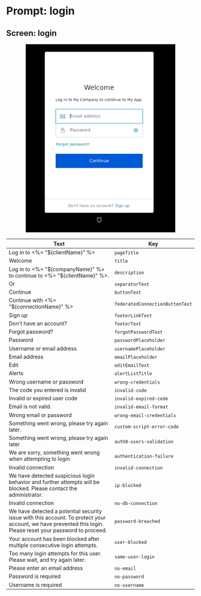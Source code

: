 # Prompt: login

## Screen: login

<p style="text-align: center;">
  <img alt="login reference screenshot" class="ul-prompt-screenshot" data-ul-prompt="login" src="/media/articles/universal-login/text-customization/login.png" style="width: 400px;"/>
</p>

|Text|Key|
|----------|----------|
|Log in to <%= "${clientName}" %>|`pageTitle`|
|Welcome|`title`|
|Log in to <%= "${companyName}" %> to continue to <%= "${clientName}" %>.|`description`|
|Or|`separatorText`|
|Continue|`buttonText`|
|Continue with <%= "${connectionName}" %>|`federatedConnectionButtonText`|
|Sign up|`footerLinkText`|
|Don't have an account?|`footerText`|
|Forgot password?|`forgotPasswordText`|
|Password|`passwordPlaceholder`|
|Username or email address|`usernamePlaceholder`|
|Email address|`emailPlaceholder`|
|Edit|`editEmailText`|
|Alerts|`alertListTitle`|
|Wrong username or password|`wrong-credentials`|
|The code you entered is invalid|`invalid-code`|
|Invalid or expired user code|`invalid-expired-code`|
|Email is not valid.|`invalid-email-format`|
|Wrong email or password|`wrong-email-credentials`|
|Something went wrong, please try again later.|`custom-script-error-code`|
|Something went wrong, please try again later|`auth0-users-validation`|
|We are sorry, something went wrong when attempting to login|`authentication-failure`|
|Invalid connection|`invalid-connection`|
|We have detected suspicious login behavior and further attempts will be blocked. Please contact the administrator.|`ip-blocked`|
|Invalid connection|`no-db-connection`|
|We have detected a potential security issue with this account. To protect your account, we have prevented this login. Please reset your password to proceed.|`password-breached`|
|Your account has been blocked after multiple consecutive login attempts.|`user-blocked`|
|Too many login attempts for this user. Please wait, and try again later.|`same-user-login`|
|Please enter an email address|`no-email`|
|Password is required|`no-password`|
|Username is required|`no-username`|
